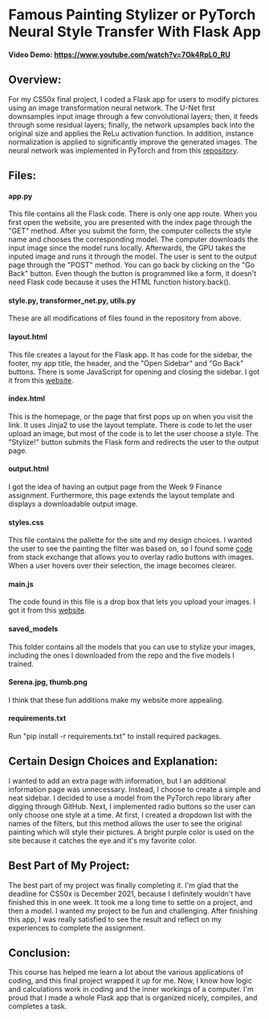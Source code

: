 # Famous Painting Stylizer or PyTorch Neural Style Transfer With Flask App

#### Video Demo: https://www.youtube.com/watch?v=7Ok4RpL0_RU

## Overview:
For my CS50x final project, I coded a Flask app for users to modify pictures using an image transformation neural network. The U-Net first downsamples input image through a few convolutional layers; then, it feeds through some residual layers; finally, the network upsamples back into the original size and applies the ReLu activation function. In addition, instance normalization is applied to significantly improve the generated images. The neural network was implemented in PyTorch and from this [repository](https://github.com/pytorch/examples/tree/master/fast_neural_style).

## Files:
#### app.py
This file contains all the Flask code. There is only one app route. When you first open the website, you are presented with the index page through the "GET" method. After you submit the form, the computer collects the style name and chooses the corresponding model. The computer downloads the input image since the model runs locally. Afterwards, the GPU takes the inputed image and runs it through the model. The user is sent to the output page through the "POST" method. You can go back by clicking on the "Go Back" button. Even though the button is programmed like a form, it doesn't need Flask code because it uses the HTML function history.back().

#### style.py, transformer_net.py, utils.py
These are all modifications of files found in the repository from above.

#### layout.html
This file creates a layout for the Flask app. It has code for the sidebar, the footer, my app title, the header, and the "Open Sidebar" and "Go Back" buttons. There is some JavaScript for opening and closing the sidebar. I got it from this [website](https://www.w3schools.com/howto/howto_js_collapse_sidebar.asp).

#### index.html
This is the homepage, or the page that first pops up on when you visit the link. It uses Jinja2 to use the layout template. There is code to let the user upload an image, but most of the code is to let the user choose a style. The "Stylize!" button submits the Flask form and redirects the user to the output page.

#### output.html
I got the idea of having an output page from the Week 9 Finance assignment. Furthermore, this page extends the layout template and displays a downloadable output image.

#### styles.css
This file contains the pallette for the site and my design choices. I wanted the user to see the painting the filter was based on, so I found some [code](https://stackoverflow.com/questions/17541614/use-images-instead-of-radio-buttons) from stack exchange that allows you to overlay radio buttons with images. When a user hovers over their selection, the image becomes clearer.

#### main.js
The code found in this file is a drop box that lets you upload your images. I got it from this [website](https://codepen.io/dcode-software/pen/xxwpLQo).

#### saved_models
This folder contains all the models that you can use to stylize your images, including the ones I downloaded from the repo and the five models I trained.

#### Serena.jpg, thumb.png
I think that these fun additions make my website more appealing.

#### requirements.txt
Run "pip install -r requirements.txt" to install required packages.

## Certain Design Choices and Explanation:
I wanted to add an extra page with information, but I an additional information page was unnecessary. Instead, I choose to create a simple and neat sidebar. I decided to use a model from the PyTorch repo library after digging through GitHub. Next, I implemented radio buttons so the user can only choose one style at a time. At first, I created a dropdown list with the names of the filters, but this method allows the user to see the original painting which will style their pictures. A bright purple color is used on the site because it catches the eye and it's my favorite color.

## Best Part of My Project:
The best part of my project was finally completing it. I'm glad that the deadline for CS50x is December 2021, because I definitely wouldn't have finished this in one week. It took me a long time to settle on a project, and then a model. I wanted my project to be fun and challenging. After finishing this app, I was really satisfied to see the result and reflect on my experiences to complete the assignment.

## Conclusion:
This course has helped me learn a lot about the various applications of coding, and this final project wrapped it up for me. Now, I know how logic and calculations work in coding and the inner workings of a computer. I'm proud that I made a whole Flask app that is organized nicely, compiles, and completes a task.